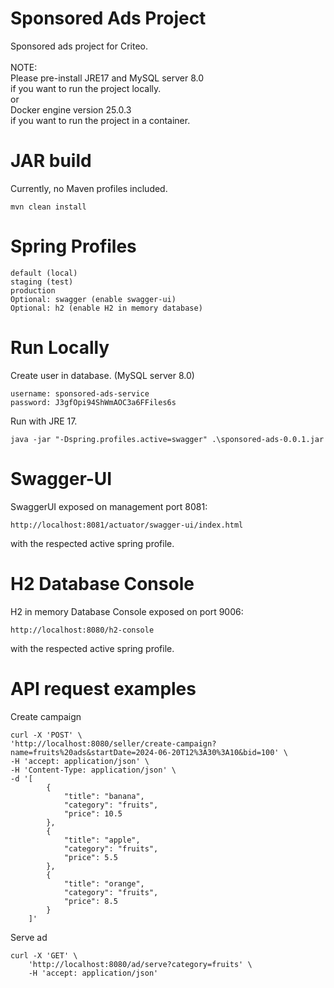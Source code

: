 # Sponsored Ads Project

Sponsored ads project for Criteo. <br><br>
NOTE:
<br>
Please pre-install JRE17 and MySQL server 8.0 <br>
if you want to run the project locally. <br>
or <br>
Docker engine version 25.0.3 <br>
if you want to run the project in a container.

# JAR build

Currently, no Maven profiles included.

    mvn clean install

# Spring Profiles

    default (local)
    staging (test)
    production
    Optional: swagger (enable swagger-ui)
    Optional: h2 (enable H2 in memory database)

# Run Locally

Create user in database. (MySQL server 8.0)

    username: sponsored-ads-service
    password: J3gfOpi94ShWmAOC3a6FFiles6s

Run with JRE 17.

    java -jar "-Dspring.profiles.active=swagger" .\sponsored-ads-0.0.1.jar

# Swagger-UI

SwaggerUI exposed on management port 8081:

    http://localhost:8081/actuator/swagger-ui/index.html

with the respected active spring profile.

# H2 Database Console

H2 in memory Database Console exposed on port 9006:

    http://localhost:8080/h2-console

with the respected active spring profile.

# API request examples

Create campaign

    curl -X 'POST' \
    'http://localhost:8080/seller/create-campaign?name=fruits%20ads&startDate=2024-06-20T12%3A30%3A10&bid=100' \
    -H 'accept: application/json' \
    -H 'Content-Type: application/json' \
    -d '[
            {
                "title": "banana",
                "category": "fruits",
                "price": 10.5
            },
            {
                "title": "apple",
                "category": "fruits",
                "price": 5.5
            },
            {
                "title": "orange",
                "category": "fruits",
                "price": 8.5
            }
        ]'

Serve ad

    curl -X 'GET' \
        'http://localhost:8080/ad/serve?category=fruits' \
        -H 'accept: application/json' 
